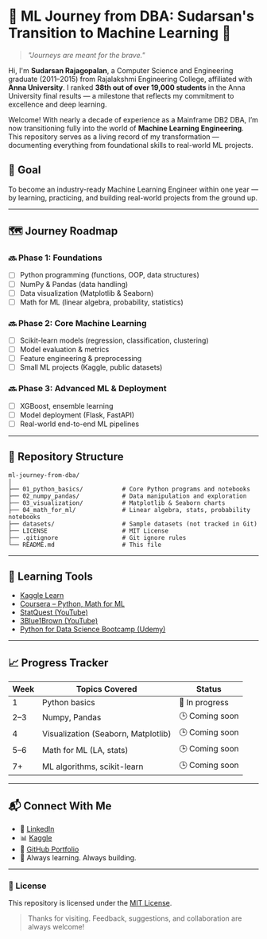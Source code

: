 # 🧠 ML Journey from DBA: Sudarsan's Transition to Machine Learning 🚀

> *"Journeys are meant for the brave."*

Hi, I'm **Sudarsan Rajagopalan**, a Computer Science and Engineering graduate (2011–2015) from Rajalakshmi Engineering College, affiliated with **Anna University**. I ranked **38th out of over 19,000 students** in the Anna University final results — a milestone that reflects my commitment to excellence and deep learning.

Welcome! With nearly a decade of experience as a Mainframe DB2 DBA, I’m now transitioning fully into the world of **Machine Learning Engineering**. This repository serves as a living record of my transformation — documenting everything from foundational skills to real-world ML projects.

## 🎯 Goal

To become an industry-ready Machine Learning Engineer within one year — by learning, practicing, and building real-world projects from the ground up.

---

## 🗺️ Journey Roadmap

### 🔜 Phase 1: Foundations
- [ ] Python programming (functions, OOP, data structures)
- [ ] NumPy & Pandas (data handling)
- [ ] Data visualization (Matplotlib & Seaborn)
- [ ] Math for ML (linear algebra, probability, statistics)

### 🔜 Phase 2: Core Machine Learning
- [ ] Scikit-learn models (regression, classification, clustering)
- [ ] Model evaluation & metrics
- [ ] Feature engineering & preprocessing
- [ ] Small ML projects (Kaggle, public datasets)

### 🔜 Phase 3: Advanced ML & Deployment
- [ ] XGBoost, ensemble learning
- [ ] Model deployment (Flask, FastAPI)
- [ ] Real-world end-to-end ML pipelines

---

## 🧪 Repository Structure

```text
ml-journey-from-dba/
│
├── 01_python_basics/           # Core Python programs and notebooks
├── 02_numpy_pandas/            # Data manipulation and exploration
├── 03_visualization/           # Matplotlib & Seaborn charts
├── 04_math_for_ml/             # Linear algebra, stats, probability notebooks
├── datasets/                   # Sample datasets (not tracked in Git)
├── LICENSE                     # MIT License
├── .gitignore                  # Git ignore rules
└── README.md                   # This file
```

---

## 🧠 Learning Tools

- [Kaggle Learn](https://www.kaggle.com/learn)
- [Coursera – Python, Math for ML](https://www.coursera.org/)
- [StatQuest (YouTube)](https://www.youtube.com/user/joshstarmer)
- [3Blue1Brown (YouTube)](https://www.youtube.com/@3blue1brown)
- [Python for Data Science Bootcamp (Udemy)](https://www.udemy.com/course/python-for-data-science-and-machine-learning-bootcamp/)

---

## 📈 Progress Tracker
| Week | Topics Covered                      | Status          |
|------|-------------------------------------|-----------------|
| 1    | Python basics                       | 🔄 In progress  |
| 2–3  | Numpy, Pandas                       | 🕒 Coming soon  |
| 4    | Visualization (Seaborn, Matplotlib) | 🕒 Coming soon  |
| 5–6  | Math for ML (LA, stats)             | 🕒 Coming soon  |
| 7+   | ML algorithms, scikit-learn         | 🕒 Coming soon  |

---

## 📬 Connect With Me

- 💼 [LinkedIn](www.linkedin.com/in/sudarsan-rajagopalan-17572b61)
- 📊 [Kaggle](https://www.kaggle.com/sudarsanr)
- 🐍 [GitHub Portfolio](https://github.com/SudarsanRajagopalan)
- 🧠 Always learning. Always building.

---

### 🔖 License

This repository is licensed under the [MIT License](LICENSE).

> Thanks for visiting. Feedback, suggestions, and collaboration are always welcome!
